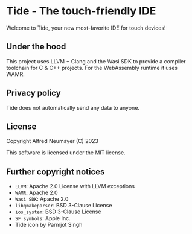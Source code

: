 # Tide - The touch-friendly IDE

Welcome to Tide, your new most-favorite IDE for touch devices!


## Under the hood

This project uses LLVM + Clang and the Wasi SDK to provide a compiler toolchain for C & C++ projects. For the WebAssembly runtime it uses WAMR.


## Privacy policy

Tide does not automatically send any data to anyone.


## License

Copyright Alfred Neumayer (C) 2023

This software is licensed under the MIT license.


## Further copyright notices

- `LLVM`: Apache 2.0 License with LLVM exceptions
- `WAMR`: Apache 2.0
- `Wasi SDK`: Apache 2.0
- `libqmakeparser`: BSD 3-Clause License
- `ios_system`: BSD 3-Clause License
- `SF symbols`: Apple Inc.
- Tide icon by Parmjot Singh
